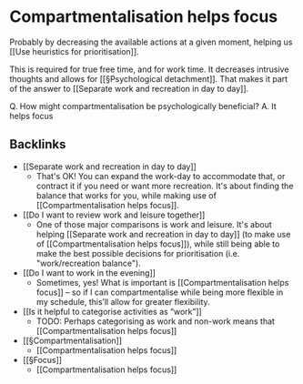 # Compartmentalisation helps focus
Probably by decreasing the available actions at a given moment, helping us [[Use heuristics for prioritisation]]. 

This is required for true free time, and for work time. It decreases intrusive thoughts and allows for [[§Psychological detachment]]. That makes it part of the answer to [[Separate work and recreation in day to day]].

Q. How might compartmentalisation be psychologically beneficial?
A. It helps focus

## Backlinks
* [[Separate work and recreation in day to day]]
	* That's OK! You can expand the work-day to accommodate that, or contract it if you need or want more recreation. It's about finding the balance that works for you, while making use of [[Compartmentalisation helps focus]].
* [[Do I want to review work and leisure together]]
	* One of those major comparisons is work and leisure. It's about helping [[Separate work and recreation in day to day]] (to make use of [[Compartmentalisation helps focus]]), while still being able to make the best possible decisions for prioritisation (i.e. "work/recreation balance").
* [[Do I want to work in the evening]]
	* Sometimes, yes! What is important is [[Compartmentalisation helps focus]] – so if I can compartmentalise while being more flexible in my schedule, this’ll allow for greater flexibility.
* [[Is it helpful to categorise activities as “work”]]
	* TODO: Perhaps categorising as work and non-work means that [[Compartmentalisation helps focus]]
* [[§Compartmentalisation]]
	* [[Compartmentalisation helps focus]]
* [[§Focus]]
	* [[Compartmentalisation helps focus]]

<!-- #p1 -->

<!-- {BearID:00E537CB-25FA-4CCA-A8FD-5117EF5B0DB1-547-0000001EAA996AA4} -->
